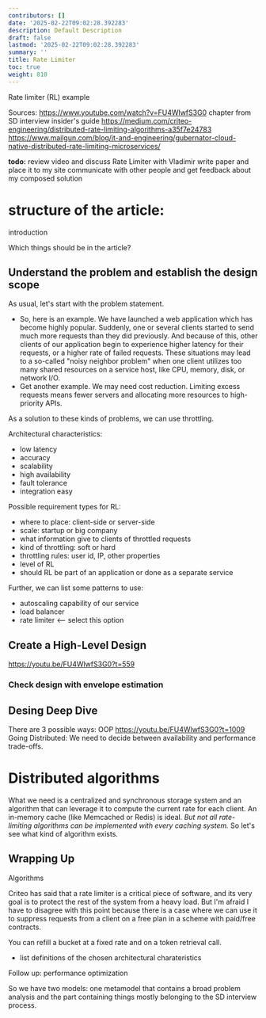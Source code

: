 ```yaml
---
contributors: []
date: '2025-02-22T09:02:28.392283'
description: Default Description
draft: false
lastmod: '2025-02-22T09:02:28.392283'
summary: ''
title: Rate Limiter
toc: true
weight: 810
---
```

Rate limiter (RL) example

Sources:
	https://www.youtube.com/watch?v=FU4WlwfS3G0
	chapter from SD interview insider's guide
	https://medium.com/criteo-engineering/distributed-rate-limiting-algorithms-a35f7e24783
	https://www.mailgun.com/blog/it-and-engineering/gubernator-cloud-native-distributed-rate-limiting-microservices/


**todo:**
review video and 
discuss Rate Limiter with Vladimir
write paper and place it to my site
communicate with other people and get feedback about my composed solution



# structure of the article:
introduction

Which things should be in the article?


## Understand the problem and establish the design scope

As usual, let's start with the problem statement. 

-   So, here is an example. We have launched a web application which has become highly popular. Suddenly, one or several clients started to send much more requests than they did previously. And because of this, other clients of our application begin to experience higher latency for their requests, or a higher rate of failed requests. These situations may lead to a so-called "noisy neighbor problem" when one client utilizes too many shared resources on a service host, like CPU, memory, disk, or network I/O.
-   Get another example. We may need cost reduction. Limiting excess requests means fewer servers and allocating more resources to high-priority APIs. 

As a solution to these kinds of problems, we can use throttling. 

Architectural characteristics:

-   low latency
-   accuracy
-   scalability
-   high availability
-   fault tolerance
-   integration easy

Possible requirement types for RL:

-   where to place: client-side or server-side
-   scale: startup or big company
-   what information give to clients of throttled requests
-   kind of throttling: soft or hard
-   throttling rules: user id, IP, other properties
-   level of RL
-   should RL be part of an application or done as a separate service

  

Further, we can list some patterns to use:

-   autoscaling capability of our service
-   load balancer
-   rate limiter <-- select this option

  

## Create a High-Level Design

https://youtu.be/FU4WlwfS3G0?t=559

### Check design with envelope estimation
 
## Desing Deep Dive
There are 3 possible ways:
OOP 
	https://youtu.be/FU4WlwfS3G0?t=1009
Going Distributed:
	We need to decide between availability and performance trade-offs.

# Distributed algorithms

What we need is a centralized and synchronous storage system and an algorithm that can leverage it to compute the current rate for each client. An in-memory cache (like Memcached or Redis) is ideal. *But not all rate-limiting algorithms can be implemented with every caching system.* So let's see what kind of algorithm exists.

  

## Wrapping Up


Algorithms




Criteo has said that a rate limiter is a critical piece of software, and its very goal is to protect the rest of the system from a heavy load. But I'm afraid I have to disagree with this point because there is a case where we can use it to suppress requests from a client on a free plan in a scheme with paid/free contracts. 

You can refill a bucket at a fixed rate and on a token retrieval call. 

- list definitions of the chosen architectural charateristics

Follow up:
performance optimization




So we have two models: one metamodel that contains a broad problem analysis and the part containing things mostly belonging to the SD interview process. 

